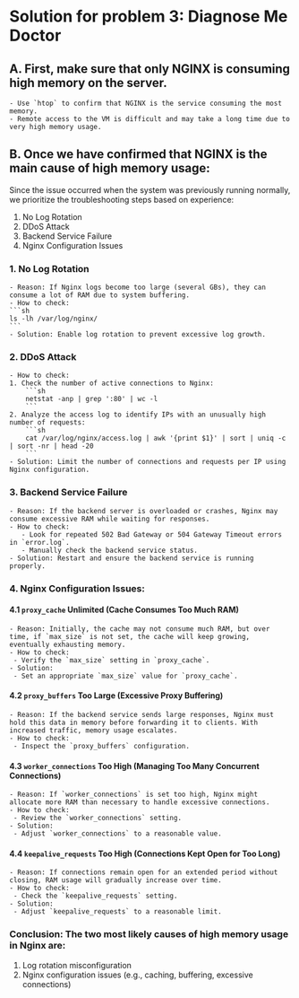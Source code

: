 # Solution for problem 3: Diagnose Me Doctor

## A. First, make sure that only NGINX is consuming high memory on the server.
    - Use `htop` to confirm that NGINX is the service consuming the most memory.
    - Remote access to the VM is difficult and may take a long time due to very high memory usage.

## B. Once we have confirmed that NGINX is the main cause of high memory usage:
Since the issue occurred when the system was previously running normally, we prioritize the troubleshooting steps based on experience:
1. No Log Rotation
2. DDoS Attack
3. Backend Service Failure
4. Nginx Configuration Issues

### 1. No Log Rotation
    - Reason: If Nginx logs become too large (several GBs), they can consume a lot of RAM due to system buffering.
    - How to check:
    ```sh
    ls -lh /var/log/nginx/
    ```
    - Solution: Enable log rotation to prevent excessive log growth.

### 2. DDoS Attack
    - How to check:
    1. Check the number of active connections to Nginx:
        ```sh
        netstat -anp | grep ':80' | wc -l
        ```
    2. Analyze the access log to identify IPs with an unusually high number of requests:
        ```sh
        cat /var/log/nginx/access.log | awk '{print $1}' | sort | uniq -c | sort -nr | head -20
        ```
    - Solution: Limit the number of connections and requests per IP using Nginx configuration.

### 3. Backend Service Failure
    - Reason: If the backend server is overloaded or crashes, Nginx may consume excessive RAM while waiting for responses.
    - How to check:
       - Look for repeated 502 Bad Gateway or 504 Gateway Timeout errors in `error.log`.
       - Manually check the backend service status.
    - Solution: Restart and ensure the backend service is running properly.

### 4. Nginx Configuration Issues:

#### 4.1 `proxy_cache` Unlimited (Cache Consumes Too Much RAM)
    - Reason: Initially, the cache may not consume much RAM, but over time, if `max_size` is not set, the cache will keep growing, eventually exhausting memory.
    - How to check:
     - Verify the `max_size` setting in `proxy_cache`.
    - Solution:
     - Set an appropriate `max_size` value for `proxy_cache`.

#### 4.2 `proxy_buffers` Too Large (Excessive Proxy Buffering)
    - Reason: If the backend service sends large responses, Nginx must hold this data in memory before forwarding it to clients. With increased traffic, memory usage escalates.
    - How to check:
     - Inspect the `proxy_buffers` configuration.

#### 4.3 `worker_connections` Too High (Managing Too Many Concurrent Connections)
    - Reason: If `worker_connections` is set too high, Nginx might allocate more RAM than necessary to handle excessive connections.
    - How to check:
     - Review the `worker_connections` setting.
    - Solution:
     - Adjust `worker_connections` to a reasonable value.

#### 4.4 `keepalive_requests` Too High (Connections Kept Open for Too Long)
    - Reason: If connections remain open for an extended period without closing, RAM usage will gradually increase over time.
    - How to check:
     - Check the `keepalive_requests` setting.
    - Solution:
     - Adjust `keepalive_requests` to a reasonable limit.

### Conclusion: The two most likely causes of high memory usage in Nginx are:
1. Log rotation misconfiguration
2. Nginx configuration issues (e.g., caching, buffering, excessive connections)
